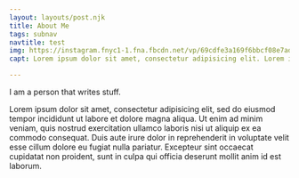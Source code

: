 ```yaml
---
layout: layouts/post.njk
title: About Me
tags: subnav
navtitle: test
img: https://instagram.fnyc1-1.fna.fbcdn.net/vp/69cdfe3a169f6bbcf08e7ade8dbc70d1/5AF6CFEA/t51.2885-15/e35/26870750_198662694018560_1326976192443580416_n.jpg
capt: Lorem ipsum dolor sit amet, consectetur adipisicing elit. Lorem ipsum dolor sit amet, consectetur adipisicing elit. 

---
```


I am a person that writes stuff.

Lorem ipsum dolor sit amet, consectetur adipisicing elit, sed do eiusmod
tempor incididunt ut labore et dolore magna aliqua. Ut enim ad minim veniam,
quis nostrud exercitation ullamco laboris nisi ut aliquip ex ea commodo
consequat. Duis aute irure dolor in reprehenderit in voluptate velit esse
cillum dolore eu fugiat nulla pariatur. Excepteur sint occaecat cupidatat non
proident, sunt in culpa qui officia deserunt mollit anim id est laborum.